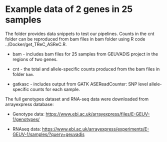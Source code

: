 # Example data of 2 genes in 25 samples

The folder provides data snippets to test our pipelines. Counts in the cnt folder can be reproduced from bam files in bam folder using R code ../Docker/get_TReC_ASReC.R. 


- bam - includes bam files for 25 samples from GEUVADIS project in the regions of two genes.

- cnt - the total and allele-specific counts produced from the bam files in folder ```bam```.

- gatkasc - includes output from GATK ASEReadCounter: SNP level allele-specific counts for each sample.


The full genotypes dataset and RNA-seq data were downloaded from arrayexpress database:

- Genotype data: https://www.ebi.ac.uk/arrayexpress/files/E-GEUV-1/genotypes/

- RNAseq data: https://www.ebi.ac.uk/arrayexpress/experiments/E-GEUV-1/samples/?query=geuvadis